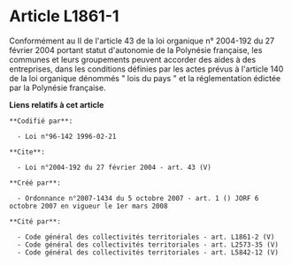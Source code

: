 # Article L1861-1

Conformément au II de l'article 43 de la loi organique n° 2004-192 du 27 février 2004 portant statut d'autonomie de la
Polynésie française, les communes et leurs groupements peuvent accorder des aides à des entreprises, dans les conditions
définies par les actes prévus à l'article 140 de la loi organique dénommés " lois du pays " et la réglementation édictée par
la Polynésie française.

**Liens relatifs à cet article**

	**Codifié par**:

	  - Loi n°96-142 1996-02-21

	**Cite**:

	  - Loi n°2004-192 du 27 février 2004 - art. 43 (V)

	**Créé par**:

	  - Ordonnance n°2007-1434 du 5 octobre 2007 - art. 1 () JORF 6 octobre 2007 en vigueur le 1er mars 2008

	**Cité par**:

	  - Code général des collectivités territoriales - art. L1861-2 (V)
	  - Code général des collectivités territoriales - art. L2573-35 (V)
	  - Code général des collectivités territoriales - art. L5842-12 (V)
